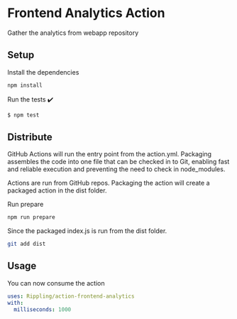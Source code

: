 # Frontend Analytics Action
 Gather the analytics from webapp repository 


## Setup

Install the dependencies

```bash
npm install
```

Run the tests :heavy_check_mark:

```bash
$ npm test
```

## Distribute

GitHub Actions will run the entry point from the action.yml. Packaging assembles the code into one file that can be checked in to Git, enabling fast and reliable execution and preventing the need to check in node_modules.

Actions are run from GitHub repos.  Packaging the action will create a packaged action in the dist folder.

Run prepare

```bash
npm run prepare
```

Since the packaged index.js is run from the dist folder.

```bash
git add dist
```

## Usage

You can now consume the action

```yaml
uses: Rippling/action-frontend-analytics
with:
  milliseconds: 1000
```
